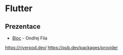 # Flutter


## Prezentace

- [Bloc](https://pub.dev/packages/flutter_bloc) - Ondřej Fíla

https://riverpod.dev/
https://pub.dev/packages/provider
